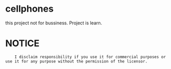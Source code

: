 # cellphones


this project not for bussiness. Project is learn. 

# NOTICE

```
    I disclaim responsibility if you use it for commercial purposes or use it for any purpose without the permission of the licensor.

```